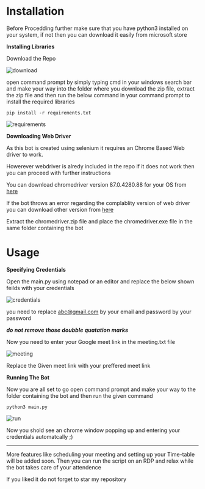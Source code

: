 # Installation

Before Procedding further make sure that you have python3 installed on your system, if not then you can download it easily from microsoft store

**Installing Libraries**

Download the Repo


![download]()

open command prompt by simply typing cmd in your windows search bar 
and make your way into the folder where you download the zip file, extract the zip file and
then run the below command in your command prompt to install the required libraries

`pip install -r requirements.txt`

![requirements](/images/requirements.png)

**Downloading Web Driver**

As this bot is created using selenium it  requires an Chrome Based Web driver to work.

Howerever webdriver is alredy included in the repo if it does not work then you can proceed with further instructions


You can download chromedriver version 87.0.4280.88 for your OS from [here](https://chromedriver.storage.googleapis.com/index.html?path=87.0.4280.88/)

If the bot throws an error regarding the complablity version of web driver you can download other version from [here](https://chromedriver.chromium.org/downloads)

Extract the chromedriver.zip file and place the chromedriver.exe file in the same folder containing the bot

# Usage

**Specifying Credentials**

Open the main.py using notepad or an editor and replace the below shown feilds with your credentials

![credentials](/images/Credentials.png)

you need to replace abc@gmail.com by your email and password by your password

***do***  ***not*** ***remove*** ***those*** ***doubble*** ***quatation*** ***marks***

Now you need to enter your Google meet link in the meeting.txt file

![meeting](/images/meeting.png)

Replace the Given meet link with your preffered meet link

**Running The Bot**

Now you are all set to go open command prompt and make your way to the folder containing the bot and then run the given command

`python3 main.py`

![run](/images/run.png)


Now you shold see an chrome window popping up and entering your credentials automatcally ;)

------------------------------------------------------------------------------------------------------------------------------------------------------------------------
More features like scheduling your meeting and setting up your Time-table will be added soon.
Then you can run the script on an RDP and relax while the bot takes care of your attendence

If you liked it do not forget to star my repository
